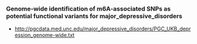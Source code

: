 ### Genome-wide identification of m6A-associated SNPs as potential functional variants for major_depressive_disorders

* http://pgcdata.med.unc.edu/major_depressive_disorders/PGC_UKB_depression_genome-wide.txt

